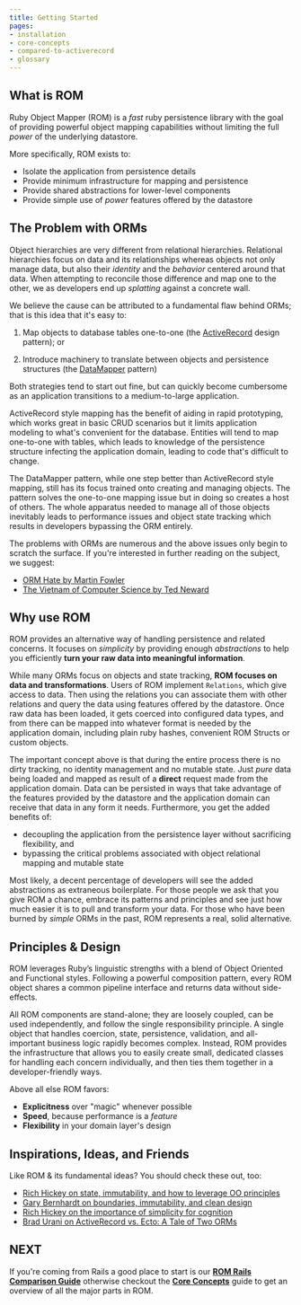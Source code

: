 ```yaml
---
title: Getting Started
pages:
- installation
- core-concepts
- compared-to-activerecord
- glossary
---
```


## What is ROM

Ruby Object Mapper (ROM) is a *fast* ruby persistence library with
the goal of providing powerful object mapping capabilities without limiting the
full *power* of the underlying datastore.

More specifically, ROM exists to:

* Isolate the application from persistence details
* Provide minimum infrastructure for mapping and persistence
* Provide shared abstractions for lower-level components
* Provide simple use of *power* features offered by the datastore

## The Problem with ORMs

Object hierarchies are very different from relational hierarchies. Relational
hierarchies focus on data and its relationships whereas objects not only manage
data, but also their *identity* and the *behavior* centered around that data.
When attempting to reconcile those difference and map one to the other, we as
developers end up *splatting* against a concrete wall.

We believe the cause can be attributed to a fundamental flaw behind ORMs; that
is this idea that it's easy to:

1. Map objects to database tables one-to-one (the
[ActiveRecord](https://en.wikipedia.org/wiki/Active_record_pattern) design
pattern); or

2. Introduce machinery to translate between objects and persistence structures
(the [DataMapper](https://en.wikipedia.org/wiki/Data_mapper_pattern) pattern)

Both strategies tend to start out fine, but can quickly become cumbersome as an
application transitions to a medium-to-large application.

ActiveRecord style mapping has the benefit of aiding in rapid prototyping, which works
great in basic CRUD scenarios but it limits application modeling to what's
convenient for the database. Entities will tend to map one-to-one with tables,
which leads to knowledge of the persistence structure infecting the application
domain, leading to code that's difficult to change.

The DataMapper pattern, while one step better than ActiveRecord style mapping,
still has its focus trained onto creating and managing objects. The pattern
solves the one-to-one mapping issue but in doing so creates a host of others.
The whole apparatus needed to manage all of those objects inevitably leads to
performance issues and object state tracking which results in developers
bypassing the ORM entirely.

The problems with ORMs are numerous and the above issues only begin to scratch
the surface. If you're interested in further reading on the subject, we suggest:

* [ORM Hate by Martin Fowler](https://martinfowler.com/bliki/OrmHate.html)
* [The Vietnam of Computer Science by Ted Neward](http://blogs.tedneward.com/post/the-vietnam-of-computer-science/)

## Why use ROM

ROM provides an alternative way of handling persistence and related concerns.
It focuses on *simplicity* by providing enough *abstractions* to help you
efficiently **turn your raw data into meaningful information**.

While many ORMs focus on objects and state tracking, **ROM focuses on data and
transformations**. Users of ROM implement `Relations`, which give access to data.
Then using the relations you can associate them with other relations and query
the data using features offered by the datastore. Once raw data has been loaded,
it gets coerced into configured data types, and from there can be mapped into
whatever format is needed by the application domain, including plain ruby hashes,
convenient ROM Structs or custom objects.

The important concept above is that during the entire process there is no dirty
tracking, no identity management and no mutable state. Just *pure* data being
loaded and mapped as result of a **direct** request made from the application
domain. Data can be persisted in ways that take advantage of the features
provided by the datastore and the application domain can receive that data in
any form it needs. Furthermore, you get the added benefits of:

* decoupling the application from the persistence layer without sacrificing
  flexibility, and
* bypassing the critical problems associated with object relational mapping
  and mutable state

Most likely, a decent percentage of developers will see the added abstractions
as extraneous boilerplate. For those people we ask that you give ROM a chance,
embrace its patterns and principles and see just how much easier it is to pull
and transform your data. For those who have been burned by *simple* ORMs in the
past, ROM represents a real, solid alternative.


## Principles & Design

ROM leverages Ruby’s linguistic strengths with a blend of Object Oriented and
Functional styles. Following a powerful composition pattern, every ROM object
shares a common pipeline interface and returns data without side-effects.

All ROM components are stand-alone; they are loosely coupled, can be used
independently, and follow the single responsibility principle. A single object
that handles coercion, state, persistence, validation, and all-important
business logic rapidly becomes complex. Instead, ROM provides the infrastructure
that allows you to easily create small, dedicated classes for handling each
concern individually, and then ties them together in a developer-friendly ways.

Above all else ROM favors:

* **Explicitness** over "magic" whenever possible
* **Speed**, because performance is a *feature*
* **Flexibility** in your domain layer's design


## Inspirations, Ideas, and Friends

Like ROM & its fundamental ideas? You should check these out, too:

* [Rich Hickey on state, immutability, and how to leverage OO principles](http://www.infoq.com/presentations/Are-We-There-Yet-Rich-Hickey)
* [Gary Bernhardt on boundaries, immutability, and clean design](https://www.youtube.com/watch?v=yTkzNHF6rMs)
* [Rich Hickey on the importance of simplicity for cognition](https://www.youtube.com/watch?v=rI8tNMsozo0)
* [Brad Urani on ActiveRecord vs. Ecto: A Tale of Two ORMs](https://www.youtube.com/watch?v=_wD25uHx_Sw)

<!-- ## Criticisms

Should collect a number of criticisms lobbed against ROM and attempt to answer
them here. Left for future changes. -->

## NEXT

If you're coming from Rails a good place to start is our
[**ROM Rails Comparison Guide**](/%{version}/learn/introduction/active-record)
otherwise checkout the
[**Core Concepts**](/%{version}/learn/getting-started/core-concepts)
guide to get an overview of all the major parts in ROM.
